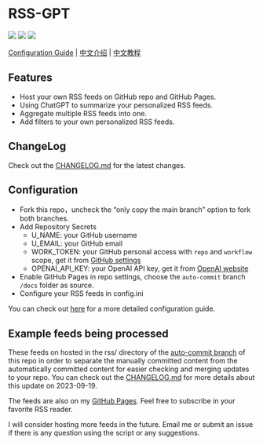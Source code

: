# RSS-GPT

![](https://img.shields.io/github/last-commit/yinan-c/RSS-GPT/main?label=updated)
[![](https://img.shields.io/github/actions/workflow/status/yinan-c/RSS-GPT/cron-job.yml?label=cron-job)](https://github.com/yinan-c/RSS-GPT/actions/workflows/cron-job.yml)
![](https://img.shields.io/github/stars/yinan-c/RSS-GPT)


[Configuration Guide](https://yinan.me/rss-gpt-manual-en.html) | [中文介绍](README-zh.md) | [中文教程](https://yinan.me/rss-gpt-manual-zh.html) 

## Features

- Host your own RSS feeds on GitHub repo and GitHub Pages.
- Using ChatGPT to summarize your personalized RSS feeds. 
- Aggregate multiple RSS feeds into one.
- Add filters to your own personalized RSS feeds.

## ChangeLog

Check out the [CHANGELOG.md](CHANGELOG.md) for the latest changes.

## Configuration

- Fork this repo，uncheck the “only copy the main branch” option to fork both branches.
- Add Repository Secrets
    - U_NAME: your GitHub username
    - U_EMAIL: your GitHub email
    - WORK_TOKEN: your GitHub personal access with `repo` and `workflow` scope, get it from [GitHub settings](https://github.com/settings/tokens/new)
    - OPENAI_API_KEY: your OpenAI API key, get it from [OpenAI website](https://platform.openai.com/account/api-keys)
- Enable GitHub Pages in repo settings, choose the `auto-commit` branch `/docs` folder as source.
- Configure your RSS feeds in config.ini

You can check out [here](https://yinan.me/rss-gpt-manual-en.html) for a more detailed configuration guide.

## Example feeds being processed

These feeds on hosted in the rss/ directory of the [auto-commit branch](https://github.com/yinan-c/RSS-GPT/tree/auto-commit) of this repo in order to separate the manually committed content from the automatically committed content for easier checking and merging updates to your repo.
You can check out the [CHANGELOG.md](CHANGELOG.md) for more details about this update on 2023-09-19.

The feeds are also on my [GitHub Pages](https://yinan.me/RSS-GPT/). Feel free to subscribe in your favorite RSS reader.

I will consider hosting more feeds in the future. Email me or submit an issue if there is any question using the script or any suggestions.
